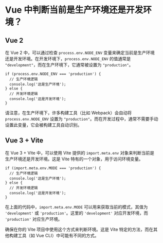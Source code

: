 # Vue 中判断当前是生产环境还是开发环境？

## Vue 2

在 Vue 2 中，可以通过检查 `process.env.NODE_ENV` 变量来确定当前是生产环境还是开发环境。在开发环境下，`process.env.NODE_ENV` 的值通常是 `"development"`，而在生产环境下，它通常被设置为 `"production"`。

```
if (process.env.NODE_ENV === 'production') {
  // 生产环境逻辑
  console.log('这是生产环境');
} else {
  // 开发环境逻辑
  console.log('这是开发环境');
}
```

请注意，在生产环境下，许多构建工具（比如 Webpack）会自动将 `process.env.NODE_ENV` 设置为 `"production"`。而在开发过程中，通常不需要手动设置此变量，它会被构建工具自动识别。

## Vue 3 + Vite

在 Vue 3 + Vite 中，可以使用 Vite 提供的 `import.meta.env` 对象来判断当前是生产环境还是开发环境。这是 Vite 特有的一个对象，用于访问环境变量。

```
if (import.meta.env.MODE === 'production') {
  // 生产环境逻辑
  console.log('这是生产环境');
} else {
  // 开发环境逻辑
  console.log('这是开发环境');
}
```

在上面的代码中，`import.meta.env.MODE` 可以用来获取当前的模式，其值为 `'development'` 或 `'production'`。这里的 `'development'` 对应开发环境，而 `'production'` 对应生产环境。

确保在你的 Vite 项目中使用这个方式来判断环境。这是 Vite 特定的方法，而在其他构建工具（如 Vue CLI）中可能有不同的方式。

